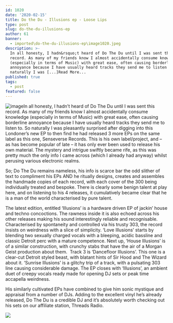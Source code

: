```yaml
---
id: 1020
date: '2020-02-15'
title: Do the Du - Illusions ep - Loose Lips
type: post
slug: do-the-du-illusions-ep
author: 61
banner:
  - imported\do-the-du-illusions-ep\image1020.jpeg
description: >-
  In all honesty, I hadn&rsquo;t heard of Do The Du until I was sent this
  record. As many of my friends know I almost accidentally consume knowledge
  (especially in terms of Music) with great ease, often causing borderline
  annoyance because I have usually heard tracks they send me to listen to. So
  naturally I was [...]Read More...
published: true
tags:
  - post
featured: false
---
```

![image](../imported\do-the-du-illusions-ep\image1020.jpeg)In all honesty, I hadn’t heard of Do The Du until I was sent this record. As many of my friends know I almost accidentally consume knowledge (especially in terms of Music) with great ease, often causing borderline annoyance because I have usually heard tracks they send me to listen to. So naturally I was pleasantly surprised after digging into this Londoner’s new EP to then find he had released 3 more EPs on the same label as this one, Senseverse Records. This is his own label/project, and – as has become popular of late – it has only ever been used to release his own material. The mystery and intrigue swiftly became rife, as this was pretty much the only info I came across (which I already had anyway) whilst perusing various electronic realms.

So; Do The Du remains nameless, his info is scarce bar the odd slither of text to compliment his EPs AND he ritually designs, creates and assembles the handmade copies of each record, with each cover of the 300 being individually treated and bespoke. There is clearly some benign talent at play here, and on listening to his 4 releases, it cumulatively became clear that he is a man of the world characterised by pure talent.

The latest edition, entitled ‘Illusions’ is a hardware driven EP of jackin’ house and techno concoctions. The rawness inside it is also echoed across his other releases making his sound interestingly reliable and recognisable. Characterised by spontaneity and controlled via his trusty 303, the record insists on weirdness with a slice of simplicity. ‘Love Illusions’ starts by blending two sexually charged vocals with a bleeping, acidic bassline and classic Detroit perc with a mature competence. Next up, ‘House Illusions’ is of a similar construction, with crunchy stabs that have the air of a Morgan Geist production about them.  Track 3 is ‘Dancefloor Illusions’. This one is a clear-cut Detroit styled beast, with blatant hints of Sir Hood and The Wizard about it. ‘Sunrise Illusions’ is a glitchy trip of a track, with a pulsating 303 line causing considerable damage. The EP closes with ‘Illusions’, an ambient duet of creepy vocals ready made for opening DJ sets or peak time accapella weirdness.

His similarly cultivated EPs have combined to give him sonic mystique and appraisal from a number of DJs. Adding to the excellent vinyl he’s already released, Do The Du is a credible DJ and it’s absolutely worth checking out his sets on our affiliate station, Threads Radio.

![](/wp-content/uploads/live/img/wysiwyg/5e46973d69df7.jpg)